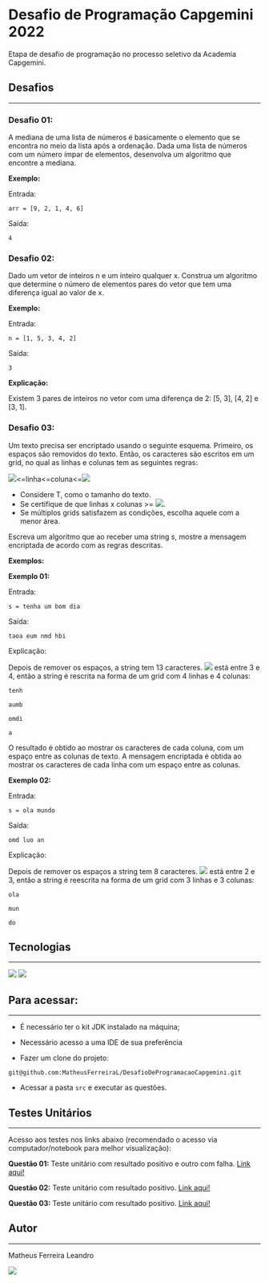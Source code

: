 # Desafio de Programação Capgemini 2022

Etapa de desafio de programação no processo seletivo da Academia Capgemini.

## Desafios

---------

### Desafio 01:

A mediana de uma lista de números é basicamente o elemento que se encontra no meio da lista após a ordenação. Dada uma lista de números com um número ímpar de elementos, desenvolva um algoritmo que encontre a mediana.

**Exemplo:**

Entrada:

 `arr = [9, 2, 1, 4, 6]`

Saída: 

`4`

### Desafio 02:

Dado um vetor de inteiros n e um inteiro qualquer x. Construa um algoritmo que determine o número de elementos pares do vetor que tem uma diferença igual ao valor de x.

**Exemplo:**

Entrada:

`n = [1, 5, 3, 4, 2]`

Saída:

`3`

**Explicação:**

Existem 3 pares de inteiros no vetor com uma diferença de 2: [5, 3], [4, 2] e [3, 1].

### Desafio 03:

Um texto precisa ser encriptado usando o seguinte esquema. Primeiro, os espaços são removidos do texto. Então, os caracteres são escritos em um grid, no qual as linhas e colunas tem as seguintes regras:

![](https://www.google.com/chart?cht=tx&chf=bg,s,FFFFFF00&chco=000000&chl=%5Csqrt%7BT%7D)<=linha<=coluna<=![](https://www.google.com/chart?cht=tx&chf=bg,s,FFFFFF00&chco=000000&chl=%5Csqrt%7BT%7D)

- Considere T, como o tamanho do texto.
- Se certifique de que linhas x colunas >= ![](https://www.google.com/chart?cht=tx&chf=bg,s,FFFFFF00&chco=000000&chl=T).
- Se múltiplos grids satisfazem as condições, escolha aquele com a menor área.

Escreva um algoritmo que ao receber uma string s, mostre a mensagem encriptada de acordo com as regras descritas.

**Exemplos:**

**Exemplo  01:**

Entrada:

`s = tenha um bom dia`

Saída:

`taoa eum nmd hbi`

Explicação:

Depois de remover os espaços, a string tem 13 caracteres. ![](https://www.google.com/chart?cht=tx&chf=bg,s,FFFFFF00&chco=000000&chl=%5Csqrt%7B13%7D) está entre 3 e 4, então a string é rescrita na forma de um grid com 4 linhas e 4 colunas:

```
tenh  

aumb  

omdi  

a
```

 O resultado é obtido ao mostrar os caracteres de cada coluna, com um espaço entre as colunas de texto. A mensagem encriptada é obtida ao mostrar os caracteres de cada linha com um espaço entre as colunas.

**Exemplo 02:**

Entrada:

`s = ola mundo`

Saída:

```
omd luo an
```

Explicação:

 Depois de remover os espaços a string tem 8 caracteres. ![](https://www.google.com/chart?cht=tx&chf=bg,s,FFFFFF00&chco=000000&chl=%5Csqrt%7B8%7D) está entre 2 e 3, então a string é reescrita na forma de um grid com 3 linhas e 3 colunas:

```
ola

mun

do
```

## Tecnologias

___

<img src= "https://img.shields.io/badge/Visual%20Studio%20Code-0078d7.svg?style=for-the-badge&logo=visual-studio-code&logoColor=white">

<img src="https://img.shields.io/badge/java-%23ED8B00.svg?style=for-the-badge&logo=java&logoColor=white">

## Para acessar:

___

- É necessário ter o kit JDK instalado na máquina;

- Necessário acesso a uma  IDE de sua preferência 

- Fazer um clone do projeto:

```
git@github.com:MatheusFerreiraL/DesafioDeProgramacaoCapgemini.git
```

- Acessar a pasta `src` e executar as questões.

## Testes Unitários

---

Acesso aos testes nos links abaixo (recomendado o acesso via computador/notebook para melhor visualização):

**Questão 01:** Teste unitário com resultado positivo e outro com falha. <a href="https://drive.google.com/file/d/1W-RMyq5j5KYp8wPO5OVPpZsNTOwjOHVB/view?usp=sharing">Link aqui!</a>  

**Questão 02:** Teste unitário com resultado positivo. <a href="https://drive.google.com/file/d/1tsARfUAec9MXDGosuDWwe3xovXLun9NX/view?usp=sharing">Link aqui!</a>  

**Questão 03:** Teste unitário com resultado positivo. <a href="https://drive.google.com/file/d/1NIMJJ8SsJ986ohG2WCFmeHM-pQ13lED-/view?usp=sharing">Link aqui!</a>  

## Autor

---

Matheus Ferreira Leandro

<a href="https://linkedin.com/in/matheusferreiraleandro/" alt="Linkedin">
  <img src="https://img.shields.io/badge/LinkedIn-0077B5?style=for-the-badge&logo=linkedin&logoColor=white" /></a>


